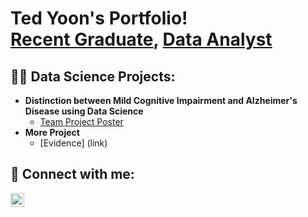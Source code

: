 <h1>Ted Yoon's Portfolio! <br/><a href="https://github.com/fiorented">Recent Graduate</a>, <a href="https://github.com/fiorented">Data Analyst</a></h1>

<h2>👨‍💻 Data Science Projects:</h2>

- <b>Distinction between Mild Cognitive Impairment and Alzheimer's Disease using Data Science</b>
  - [Team Project Poster](https://github.com/fiorented)
- <b>More Project</b>
  - [Evidence] (link)

<h2> 🤳 Connect with me:</h2>

[<img align="left" alt="JoshMadakor | LinkedIn" width="22px" src="https://cdn.jsdelivr.net/npm/simple-icons@v3/icons/linkedin.svg" />][linkedin]

[linkedin]: https://www.linkedin.com/in/ted-yoon-3507a8172/

<!--
- 🔭 I’m currently working on building my portfolio
- 🌱 I’m currently learning SQL
- 👯 I’m looking to collaborate on data science or data analysis projects
- 🤔 I’m looking for help with finding a suitable job
- 📫 How to reach me: amicidited99@gmail.com
- ⚡ Fun fact: I enjoy playing golf and badminton
-->
